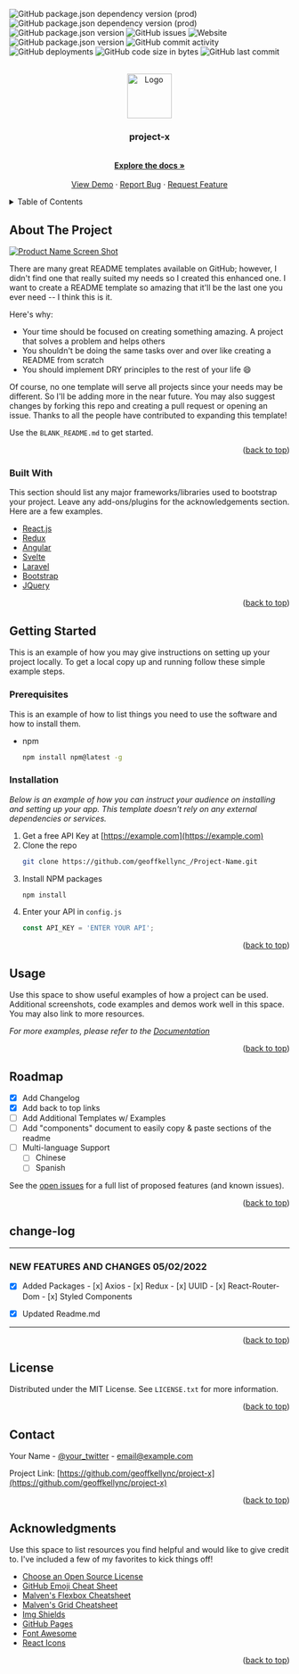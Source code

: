 <div id="top"></div>

![GitHub package.json dependency version (prod)](https://img.shields.io/github/package-json/dependency-version/geoffkellync/project-x/react?color=06b724&label=React&logo=React) ![GitHub package.json dependency version (prod)](https://img.shields.io/github/package-json/dependency-version/geoffkellync/project-x/react-router-dom?color=red&logo=react-router&logoColor=orange) ![GitHub package.json version](https://img.shields.io/github/package-json/v/geoffkellync/project-x) ![GitHub issues](https://img.shields.io/github/issues/geoffkellync/project-x?logo=github) ![Website](https://img.shields.io/website?up_message=online&url=https%3A%2F%2Fgeoffkelly.dev) 
![GitHub package.json version](https://img.shields.io/github/package-json/v/geoffkellync/project-x?color=red&label=alpha-version) ![GitHub commit activity](https://img.shields.io/github/commit-activity/m/geoffkellync/project-x?color=g&logo=github) ![GitHub deployments](https://img.shields.io/github/deployments/geoffkellync/project-x/production?label=Deployment%20State) ![GitHub code size in bytes](https://img.shields.io/github/languages/code-size/geoffkellync/project-x) ![GitHub last commit](https://img.shields.io/github/last-commit/geoffkellync/project-x?logo=github)



<!-- PROJECT LOGO -->
<br />
<div align="center">
  <a href="https://github.com/geoffkellync/project-x">
    <img src="images/logo.png" alt="Logo" width="80" height="80">
  </a>

  <h3 align="center">project-x</h3>

  <p align="center">
    <br />
    <a href="https://github.com/geoffkellync/project-x"><strong>Explore the docs »</strong></a>
    <br />
    <br />
    <a href="https://github.com/geoffkellync/project-x">View Demo</a>
    ·
    <a href="https://github.com/geoffkellync/project-x/issues">Report Bug</a>
    ·
    <a href="https://github.com/geoffkellync/project-x/issues">Request Feature</a>
  </p>
</div>



<!-- TABLE OF CONTENTS -->
<details>
  <summary>Table of Contents</summary>
  <ol>
    <li>
      <a href="#about-the-project">About The Project</a>
      <ul>
        <li><a href="#built-with">Built With</a></li>
      </ul>
    </li>
    <li>
      <a href="#getting-started">Getting Started</a>
      <ul>
        <li><a href="#prerequisites">Prerequisites</a></li>
        <li><a href="#installation">Installation</a></li>
      </ul>
    </li>
    <li><a href="#usage">Usage</a></li>
    <li><a href="#roadmap">Roadmap</a></li>
    <li><a href="#change-log">change-log</a></li>
    <li><a href="#license">License</a></li>
    <li><a href="#contact">Contact</a></li>
    <li><a href="#acknowledgments">Acknowledgments</a></li>
  </ol>
</details>



<!-- ABOUT THE PROJECT -->
## About The Project

[![Product Name Screen Shot][product-screenshot]](https://example.com)

There are many great README templates available on GitHub; however, I didn't find one that really suited my needs so I created this enhanced one. I want to create a README template so amazing that it'll be the last one you ever need -- I think this is it.

Here's why:
* Your time should be focused on creating something amazing. A project that solves a problem and helps others
* You shouldn't be doing the same tasks over and over like creating a README from scratch
* You should implement DRY principles to the rest of your life :smile:

Of course, no one template will serve all projects since your needs may be different. So I'll be adding more in the near future. You may also suggest changes by forking this repo and creating a pull request or opening an issue. Thanks to all the people have contributed to expanding this template!

Use the `BLANK_README.md` to get started.

<p align="right">(<a href="#top">back to top</a>)</p>



### Built With

This section should list any major frameworks/libraries used to bootstrap your project. Leave any add-ons/plugins for the acknowledgements section. Here are a few examples.

* [React.js](https://reactjs.org/)
* [Redux](https://vuejs.org/)
* [Angular](https://angular.io/)
* [Svelte](https://svelte.dev/)
* [Laravel](https://laravel.com)
* [Bootstrap](https://getbootstrap.com)
* [JQuery](https://jquery.com)

<p align="right">(<a href="#top">back to top</a>)</p>



<!-- GETTING STARTED -->
## Getting Started

This is an example of how you may give instructions on setting up your project locally.
To get a local copy up and running follow these simple example steps.

### Prerequisites

This is an example of how to list things you need to use the software and how to install them.
* npm
  ```sh
  npm install npm@latest -g
  ```

### Installation

_Below is an example of how you can instruct your audience on installing and setting up your app. This template doesn't rely on any external dependencies or services._

1. Get a free API Key at [https://example.com](https://example.com)
2. Clone the repo
   ```sh
   git clone https://github.com/geoffkellync_/Project-Name.git
   ```
3. Install NPM packages
   ```sh
   npm install
   ```
4. Enter your API in `config.js`
   ```js
   const API_KEY = 'ENTER YOUR API';
   ```

<p align="right">(<a href="#top">back to top</a>)</p>



<!-- USAGE EXAMPLES -->
## Usage

Use this space to show useful examples of how a project can be used. Additional screenshots, code examples and demos work well in this space. You may also link to more resources.

_For more examples, please refer to the [Documentation](https://example.com)_

<p align="right">(<a href="#top">back to top</a>)</p>



<!-- ROADMAP -->
## Roadmap

- [x] Add Changelog
- [x] Add back to top links
- [ ] Add Additional Templates w/ Examples
- [ ] Add "components" document to easily copy & paste sections of the readme
- [ ] Multi-language Support
    - [ ] Chinese
    - [ ] Spanish

See the [open issues](https://github.com/geoffkellync/project-x/issues) for a full list of proposed features (and known issues).

<p align="right">(<a href="#top">back to top</a>)</p>



<!-- change-log -->
## change-log

------------------------------------------------------------
### NEW FEATURES AND CHANGES 05/02/2022
- [x] Added Packages
      - [x] Axios
      - [x] Redux
      - [x] UUID
      - [x] React-Router-Dom
      - [x] Styled Components
- [x] Updated Readme.md




------------------------------------------------------------
<p align="right">(<a href="#top">back to top</a>)</p>



<!-- LICENSE -->
## License

Distributed under the MIT License. See `LICENSE.txt` for more information.

<p align="right">(<a href="#top">back to top</a>)</p>



<!-- CONTACT -->
## Contact

Your Name - [@your_twitter](https://twitter.com/geoffkellync) - email@example.com

Project Link: [https://github.com/geoffkellync/project-x](https://github.com/geoffkellync/project-x)

<p align="right">(<a href="#top">back to top</a>)</p>



<!-- ACKNOWLEDGMENTS -->
## Acknowledgments

Use this space to list resources you find helpful and would like to give credit to. I've included a few of my favorites to kick things off!

* [Choose an Open Source License](https://choosealicense.com)
* [GitHub Emoji Cheat Sheet](https://www.webpagefx.com/tools/emoji-cheat-sheet)
* [Malven's Flexbox Cheatsheet](https://flexbox.malven.co/)
* [Malven's Grid Cheatsheet](https://grid.malven.co/)
* [Img Shields](https://shields.io)
* [GitHub Pages](https://pages.github.com)
* [Font Awesome](https://fontawesome.com)
* [React Icons](https://react-icons.github.io/react-icons/search)

<p align="right">(<a href="#top">back to top</a>)</p>



<!-- MARKDOWN LINKS & IMAGES -->
<!-- https://www.markdownguide.org/basic-syntax/#reference-style-links -->
[contributors-shield]: https://img.shields.io/github/contributors/geoffkellync/project-x.svg?style=for-the-badge
[contributors-url]: https://github.com/geoffkellync/project-x/graphs/contributors
[forks-shield]: https://img.shields.io/github/forks/geoffkellync/project-x.svg?style=for-the-badge
[forks-url]: https://github.com/geoffkellync/project-x/network/members
[stars-shield]: https://img.shields.io/github/stars/geoffkellync/project-x.svg?style=for-the-badge
[stars-url]: https://github.com/geoffkellync/project-x/stargazers
[issues-shield]: https://img.shields.io/github/issues/geoffkellync/project-x.svg?style=for-the-badge
[issues-url]: https://github.com/geoffkellync/project-x/issues
[license-shield]: https://img.shields.io/github/license/geoffkellync/project-x.svg?style=for-the-badge
[license-url]: https://github.com/geoffkellync/project-x/blob/master/LICENSE.txt
[linkedin-shield]: https://img.shields.io/badge/-LinkedIn-black.svg?style=for-the-badge&logo=linkedin&colorB=555
[linkedin-url]: https://linkedin.com/in/geoffkellync
[product-screenshot]: images/screenshot.png
